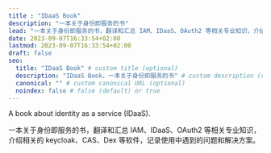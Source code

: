 ```yaml
---
title : "IDaaS Book"
description: "一本关于身份即服务的书"
lead: "一本关于身份即服务的书，翻译和汇总 IAM、IDaaS、OAuth2 等相关专业知识，介绍相关的 keycloak、CAS、Dex 等软件"
date: 2023-09-07T16:33:54+02:00
lastmod: 2023-09-07T16:33:54+02:00
draft: false
seo:
  title: "IDaaS Book" # custom title (optional)
  description: "IDaaS Book，一本关于身份即服务的书" # custom description (recommended)
  canonical: "" # custom canonical URL (optional)
  noindex: false # false (default) or true
---
```


A book about identity as a service (IDaaS).

一本关于身份即服务的书，翻译和汇总 IAM、IDaaS、OAuth2 等相关专业知识，介绍相关的 keycloak、CAS、Dex 等软件，记录使用中遇到的问题和解决方案。
